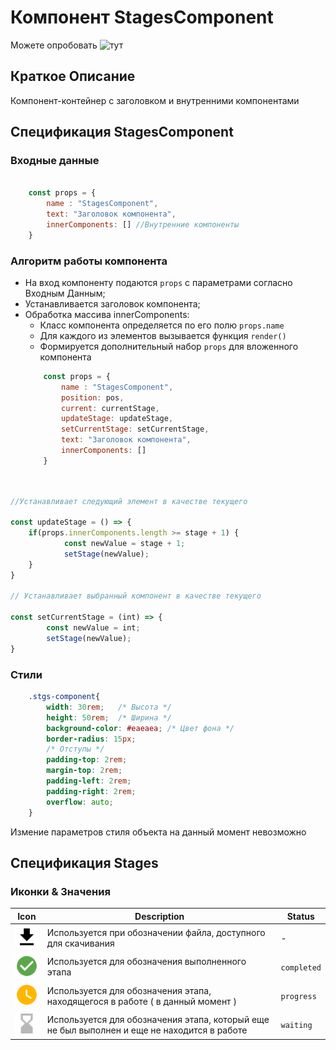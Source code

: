 # Компонент StagesComponent

Можете опробовать ![тут]("https://stagecomponent.herokuapp.com") 

## Краткое Описание 

Компонент-контейнер с заголовком и внутренними компонентами

## Спецификация StagesComponent


### Входные данные

```js

    const props = {
        name : "StagesComponent",
        text: "Заголовок компонента",
        innerComponents: [] //Внутренние компоненты
    }

```

### Алгоритм работы компонента

* На вход компоненту подаются `props` с параметрами согласно Входным Данным;
* Устанавливается заголовок компонента;
* Обработка массива innerComponents:
    * Класс компонента определяется по его полю `props.name`
    * Для каждого из элементов вызывается функция `render()`
    * Формируется дополнительный набор `props` для вложенного компонента
    ```js
        const props = {
            name : "StagesComponent",
            position: pos,
            current: currentStage,
            updateStage: updateStage,
            setCurrentStage: setCurrentStage,
            text: "Заголовок компонента",
            innerComponents: []
        }
     
    ```

```js

//Устанавливает следующий элемент в качестве текущего

const updateStage = () => {
    if(props.innerComponents.length >= stage + 1) {
            const newValue = stage + 1;
            setStage(newValue);
    }
}

// Устанавливает выбранный компонент в качестве текущего

const setCurrentStage = (int) => {
        const newValue = int;
        setStage(newValue);
}


```


### Стили 

```css
    .stgs-component{
        width: 30rem;   /* Высота */
        height: 50rem;  /* Ширина */
        background-color: #eaeaea; /* Цвет фона */
        border-radius: 15px;
        /* Отступы */
        padding-top: 2rem;
        margin-top: 2rem;
        padding-left: 2rem;
        padding-right: 2rem;
        overflow: auto;
    }
```

Измение параметров стиля объекта на данный момент невозможно



## Спецификация Stages

### Иконки & Значения 

| Icon | Description | Status |
| --- | --- | --- |
| ![download](https://github.com/sigarachi/stagescomponent/blob/master/public/resources/icons/download.svg) | Используется при обозначении файла, доступного для скачивания | - |
| ![check](https://github.com/sigarachi/stagescomponent/blob/master/public/resources/icons/completed.svg) | Используется для обозначения выполненного этапа | `completed` |
| ![in_progress](https://github.com/sigarachi/stagescomponent/blob/master/public/resources/icons/progress.svg) | Используется для обозначения этапа, находящегося в работе ( в данный момент ) | `progress` |
| ![wait](https://github.com/sigarachi/stagescomponent/blob/master/public/resources/icons/waiting.svg) | Используется для обозначения этапа, который еще не был выполнен и еще не находится в работе | `waiting` | 




